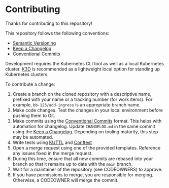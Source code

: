 # Contributing

Thanks for contributing to this repository!

This repository follows the following conventions:

* [Semantic Versioning](https://semver.org/)
* [Keep a Changelog](https://keepachangelog.com/)
* [Conventional Commits](https://www.conventionalcommits.org/)

Development requires the Kubernetes CLI tool as well as a local Kubernetes cluster. [K3D](https://k3d.io/) is recommended as a lightweight local option for standing up Kubernetes clusters.

To contribute a change:

1. Create a branch on the cloned repository with a descriptive name, prefixed with your name or a tracking number (for work items). For example, `bb-123/add-ingress` is an appropriate branch name.
1. Make code changes.  Test the changes in your local environment before pushing them to Git.
1. Make commits using the [Conventional Commits](https://www.conventionalcommits.org/) format. This helps with automation for changelog. Update `CHANGELOG.md` in the same commit using the [Keep a Changelog](https://keepachangelog.com). Depending on tooling maturity, this step may be automated.
1. Write tests using [KUTTL](https://kuttl.dev) and [Conftest](https://conftest.dev)
1. Open a merge request using one of the provided templates. Reference any issues fixed in the merge request.
1. During this time, ensure that all new commits are rebased into your branch so that it remains up to date with the `main` branch.
1. Wait for a maintainer of the repository (see CODEOWNERS) to approve.
1. If you have permissions to merge, you are responsible for merging. Otherwise, a CODEOWNER will merge the commit.
